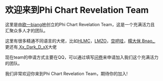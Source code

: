  
# 欢迎来到Phi Chart Revelation Team

这里是由[欧一biang吔](https://space.bilibili.com/437161770)创立的Phi Chart Revelation Team，这是一个充满活力且汇聚众多人才的团队。


这里有很多精通不同语言的大佬，比如[HLMC](https://space.bilibili.com/357681195)，[LMZO](https://space.bilibili.com/1245904744)，[空吧哇](https://space.bilibili.com/527630410)，[糯大侎](https://space.bilibili.com/1136182692),[Bnao_](https://space.bilibili.com/396563011),更还有[
Xx_Dark_D_xX](https://space.bilibili.com/389306201)大佬


现在team的申请方式主要在QQ，可以通过填写[问卷](https://kaoshi.wjx.top/vm/YpPk3YP.aspx)来申请加入我们这个充满活力的团队。

我们非常欢迎你来到Phi Chart Revelation Team，期待你的加入!
 

